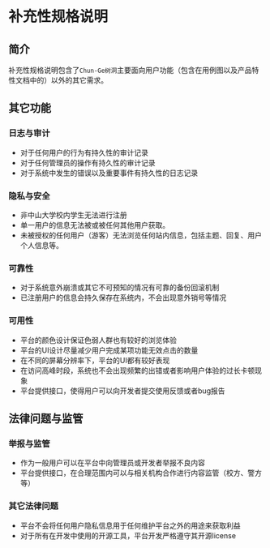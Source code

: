 # 补充性规格说明

## 简介

补充性规格说明包含了`Chun-Ge树洞`主要面向用户功能（包含在用例图以及产品特性文档中的）以外的其它需求。

## 其它功能

### 日志与审计

- 对于任何用户的行为有持久性的审计记录
- 对于任何管理员的操作有持久性的审计记录
- 对于系统中发生的错误以及重要事件有持久性的日志记录

### 隐私与安全

- 非中山大学校内学生无法进行注册
- 单一用户的信息无法被或被任何其他用户获取。
- 未被授权的任何用户（游客）无法浏览任何站内信息，包括主题、回复、用户个人信息等。

### 可靠性

- 对于系统意外崩溃或其它不可预知的情况有可靠的备份回滚机制
- 已注册用户的信息会持久保存在系统内，不会出现意外销号等情况

### 可用性

- 平台的颜色设计保证色弱人群也有较好的浏览体验
- 平台的UI设计尽量减少用户完成某项功能无效点击的数量
- 在不同的屏幕分辨率下，平台的UI都有较好表现
- 在访问高峰时段，系统也不会出现频繁的出错或者影响用户体验的过长卡顿现象
- 平台提供接口，使得用户可以向开发者提交使用反馈或者bug报告

## 法律问题与监管

### 举报与监管

- 作为一般用户可以在平台中向管理员或开发者举报不良内容
- 平台提供接口，在合理范围内可以与相关机构合作进行内容监管（校方、警方等）

### 其它法律问题

- 平台不会将任何用户隐私信息用于任何维护平台之外的用途来获取利益
- 对于所有在开发中使用的开源工具，平台开发严格遵守其开源license


